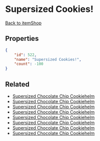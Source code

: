 # Supersized Cookies!

<no description available>

[Back to itemShop](../item-shops.md)

## Properties

```json
{
    "id": 522,
    "name": "Supersized Cookies!",
    "count": -100
}
```

## Related

- [Supersized Chocolate Chip Cookiehelm](../items/16597-supersized-chocolate-chip-cookiehelm.md)
- [Supersized Chocolate Chip Cookiehelm](../items/16598-supersized-chocolate-chip-cookiehelm.md)
- [Supersized Chocolate Chip Cookiehelm](../items/16599-supersized-chocolate-chip-cookiehelm.md)
- [Supersized Chocolate Chip Cookiehelm](../items/16600-supersized-chocolate-chip-cookiehelm.md)
- [Supersized Chocolate Chip Cookiehelm](../items/16601-supersized-chocolate-chip-cookiehelm.md)
- [Supersized Chocolate Chip Cookiehelm](../items/16602-supersized-chocolate-chip-cookiehelm.md)
- [Supersized Chocolate Chip Cookiehelm](../items/16603-supersized-chocolate-chip-cookiehelm.md)
- [Supersized Chocolate Chip Cookiehelm](../items/16604-supersized-chocolate-chip-cookiehelm.md)

